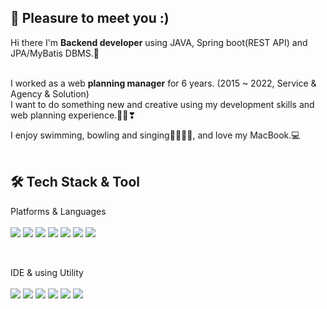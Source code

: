 <h2>👋 Pleasure to meet you :)</h2>
Hi there  I'm <b>Backend developer</b> using JAVA, Spring boot(REST API) and JPA/MyBatis DBMS.📡 <br/>

<br/>I worked as a web <b>planning manager</b> for 6 years. (2015 ~ 2022, Service & Agency & Solution)<br/>
I want to do something new and creative using my development skills and web planning experience.🙏🏻❣

I enjoy swimming, bowling and singing🏊🏼🎳💃, and love my MacBook.💻 <br/>
<br/>

<h2>🛠 <b>Tech Stack & Tool</b></h2>
<div>
<p align="left"> Platforms & Languages<br>
<br>
<img src="https://img.shields.io/badge/C-A8B9CC?style=for-the-badge&logo=C&logoColor=black">
<img src="https://img.shields.io/badge/Java-000000?style=for-the-badge&logo=Java&logoColor=white">
<img src="https://img.shields.io/badge/SpringBoot-6DB33F?style=for-the-badge&logo=springboot&logoColor=black">
<img src="https://img.shields.io/badge/javascript-F7DF1E?style=for-the-badge&logo=javascript&logoColor=black">
<img src="https://img.shields.io/badge/jquery-0769AD?style=for-the-badge&logo=jquery&logoColor=black">
<img src="https://img.shields.io/badge/mysql-4479A1?style=for-the-badge&logo=mysql&logoColor=black">
<img src="https://img.shields.io/badge/OracleDBMS-F80000?style=for-the-badge&logo=oracle&logoColor=white">
</p>
</div>

<br/>

<div>
<p align="left"> IDE & using Utility<br>
<br>
<img src="https://img.shields.io/badge/intellij idea-000000?style=for-the-badge&logo=intellij idea&logoColor=white">
<img src="https://img.shields.io/badge/eclipse ide-2C2255?style=for-the-badge&logo=eclipse ide&logoColor=white">
<img src="https://img.shields.io/badge/github-181717?style=for-the-badge&logo=github&logoColor=white">
<img src="https://img.shields.io/badge/mac os-000000?style=for-the-badge&logo=macos&logoColor=white">
<img src="https://img.shields.io/badge/SWAGGER-85EA2D?style=for-the-badge&logo=SWAGGER&logoColor=black">
<img src="https://img.shields.io/badge/notion-000000?style=for-the-badge&logo=notion&logoColor=white">
</p>
</div>
